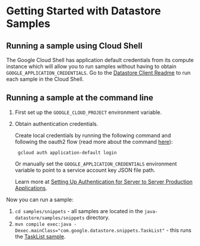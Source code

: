 # Getting Started with Datastore Samples

## Running a sample using Cloud Shell

The Google Cloud Shell has application default credentials from its compute instance which will allow you to run samples without having to obtain `GOOGLE_APPLICATION_CREDENTIALS`.
Go to the [Datastore Client Readme](https://github.com/googleapis/java-datastore#samples) to run each sample in the Cloud Shell.

## Running a sample at the command line

1. First set up the `GOOGLE_CLOUD_PROJECT` environment variable.

2. Obtain authentication credentials.

    Create local credentials by running the following command and following the
    oauth2 flow (read more about the command [here][auth_command]):

        gcloud auth application-default login

    Or manually set the `GOOGLE_APPLICATION_CREDENTIALS` environment variable
    to point to a service account key JSON file path.

    Learn more at [Setting Up Authentication for Server to Server Production Applications][ADC].

Now you can run a sample:

1. `cd samples/snippets` - all samples are located in the `java-datastore/samples/snippets` directory.
2. `mvn compile exec:java -Dexec.mainClass="com.google.datastore.snippets.TaskList"` - this runs the [TaskList sample](https://github.com/googleapis/java-datastore/blob/master/samples/snippets/src/main/java/com/google/datastore/snippets/TaskList.java).

[ADC]: https://developers.google.com/identity/protocols/application-default-credentials
[auth_command]: https://cloud.google.com/sdk/gcloud/reference/beta/auth/application-default/login
